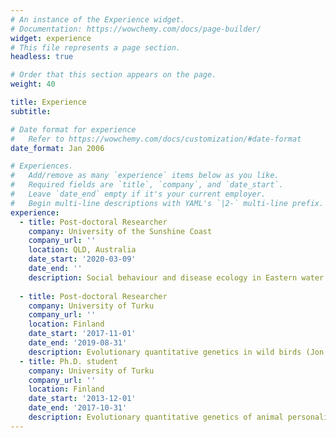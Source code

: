 ```yaml
---
# An instance of the Experience widget.
# Documentation: https://wowchemy.com/docs/page-builder/
widget: experience
# This file represents a page section.
headless: true

# Order that this section appears on the page.
weight: 40

title: Experience
subtitle:

# Date format for experience
#   Refer to https://wowchemy.com/docs/customization/#date-format
date_format: Jan 2006

# Experiences.
#   Add/remove as many `experience` items below as you like.
#   Required fields are `title`, `company`, and `date_start`.
#   Leave `date_end` empty if it's your current employer.
#   Begin multi-line descriptions with YAML's `|2-` multi-line prefix.
experience:
  - title: Post-doctoral Researcher
    company: University of the Sunshine Coast
    company_url: ''
    location: QLD, Australia
    date_start: '2020-03-09'
    date_end: ''
    description: Social behaviour and disease ecology in Eastern water dragons (Celine Frere lab)
    
  - title: Post-doctoral Researcher
    company: University of Turku
    company_url: ''
    location: Finland
    date_start: '2017-11-01'
    date_end: '2019-08-31'
    description: Evolutionary quantitative genetics in wild birds (Jon Brommer lab)
  - title: Ph.D. student
    company: University of Turku
    company_url: ''
    location: Finland
    date_start: '2013-12-01'
    date_end: '2017-10-31'
    description: Evolutionary quantitative genetics of animal personality in the wild (Jon Brommer lab)
---
```

